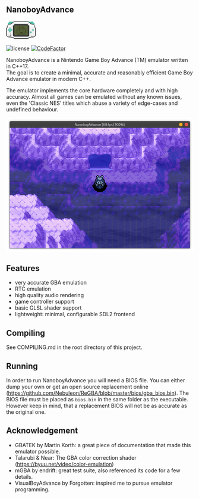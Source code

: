 <h2>NanoboyAdvance</h2>

![logo](media/logo_cropped.png)

![license](https://img.shields.io/github/license/fleroviux/NanoboyAdvance)
[![CodeFactor](https://www.codefactor.io/repository/github/fleroviux/NanoboyAdvance/badge)](https://www.codefactor.io/repository/github/fleroviux/NanoboyAdvance)

NanoboyAdvance is a Nintendo Game Boy Advance (TM) emulator written in C++17.<br>
The goal is to create a minimal, accurate and reasonably efficient Game Boy Advance emulator in modern C++.

The emulator implements the core hardware completely and with high accuracy.
Almost all games can be emulated without any known issues, even the 'Classic NES' titles which abuse a
variety of edge-cases and undefined behaviour.

![screenshot1](media/screenshot1.png)

## Features

- very accurate GBA emulation
- RTC emulation
- high quality audio rendering
- game controller support
- basic GLSL shader support
- lightweight: minimal, configurable SDL2 frontend

## Compiling

See COMPILING.md in the root directory of this project.

## Running

In order to run NanoboyAdvance you will need a BIOS file.
You can either dump your own or get an open source replacement online (https://github.com/Nebuleon/ReGBA/blob/master/bios/gba_bios.bin).
The BIOS file must be placed as `bios.bin` in the same folder as the executable. However keep in mind, that a replacement BIOS
will not be as accurate as the original one.

## Acknowledgement

- GBATEK by Martin Korth: a great piece of documentation that made this emulator possible.
- Talarubi & Near: The GBA color correction shader (https://byuu.net/video/color-emulation)
- mGBA by endrift: great test suite, also referenced its code for a few details.
- VisualBoyAdvance by Forgotten: inspired me to pursue emulator programming.
